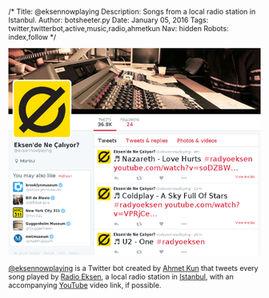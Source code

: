 /*
Title: @eksennowplaying
Description: Songs from a local radio station in Istanbul.
Author: botsheeter.py
Date: January 05, 2016
Tags: twitter,twitterbot,active,music,radio,ahmetkun
Nav: hidden
Robots: index,follow
*/

[![](/content/bots/twitterbots/images/eksennowplaying.png)](https://twitter.com/eksennowplaying)

[@eksennowplaying](https://twitter.com/eksennowplaying) is a Twitter bot created by [Ahmet Kun](https://twitter.com/ahmetkun) that tweets every song played by [Radio Eksen](http://www.radioeksen.com/), a local radio station in [Istanbul](https://en.wikipedia.org/wiki/Istanbul), with an accompanying [YouTube](https://www.youtube.com/) video link, if possible.
